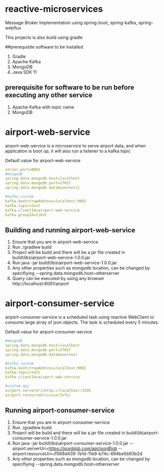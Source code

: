 # reactive-microservices
Message Broker Implementation using spring-boot, spring-kafka, spring-webflux

This projects is also build using gradle

##prerequisite software to be installed

1. Gradle
2. Apache Kafka
3. MongoDB
4. Java SDK 11


## prerequisite for software to be run before executing any other service
1. Apache Kafka with topic name
2. MongoDB

# airport-web-service
airport-web-service is a microservice to serve airport data, and when application is boot up, it will also run a listener to a kafka topic

Default value for airport-web-service
```yaml
server.port=8081
#mongodb
spring.data.mongodb.host=localhost
spring.data.mongodb.port=27017
spring.data.mongodb.database=test1

#kafka custom
kafka.bootstrapAddress=localhost:9092
kafka.topic=test
kafka.clientId=airport-web-service
kafka.groupId=tiket
```

## Building and running airport-web-service
1. Ensure that you are in airport-web-service
2. Run ./gradlew build
3. Project will be build and there will be a jar file created in build\libs\airport-web-service-1.0.0.jar
4. Run java -jar build\libs\airport-web-service-1.0.0.jar
5. Any other properties such as mongodb location, can be changed by specifiying --spring.data.mongodb.host=otherserver
6. Query can be executed by using any browser http://localhost:8081/airport


# airport-consumer-service
airport-consumer-service is a scheduled task using reactive WebClient to consume large array of json objects. 
The task is scheduled every 5 minutes.

Default value for airport-consumer-service
```yaml
#mongodb
spring.data.mongodb.host=localhost
spring.data.mongodb.port=27017
spring.data.mongodb.database=test

#kafka custom
kafka.bootstrapAddress=localhost:9092
kafka.topic=test
kafka.clientId=airport-web-service

#custom api
airport.serverUri=http://localhost:3330
airport.resourceUri=/userInfo/
```

## Running airport-consumer-service
1. Ensure that you are in airport-consumer-service
2. Run ./gradlew build
3. Project will be build and there will be a jar file created in build\lib\airport-consumer-service-1.0.0.jar
4. Run java -jar build\libs\airport-consumer-service-1.0.0.jar --airport.serverUri=https://jsonblob.com/api/jsonBlob --airport.resourceUri=/f568d439-7e1d-11e9-b74c-694be5b93b2d
5. Any other properties such as mongodb location, can be changed by specifiying --spring.data.mongodb.host=otherserver

